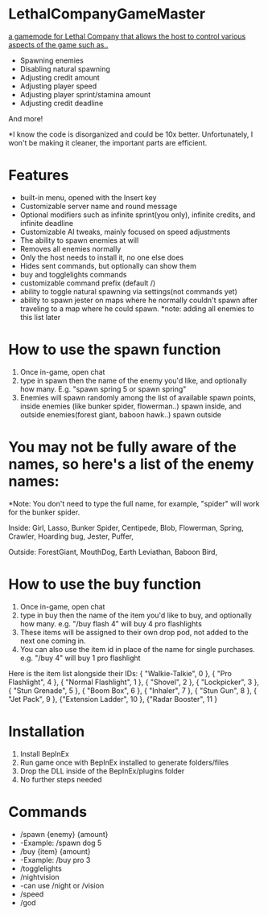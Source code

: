 # LethalCompanyGameMaster
<ins>a gamemode for Lethal Company that allows the host to control various aspects of the game such as..</ins>
* Spawning enemies
* Disabling natural spawning
* Adjusting credit amount
* Adjusting player speed
* Adjusting player sprint/stamina amount
* Adjusting credit deadline

And more!


*I know the code is disorganized and could be 10x better. Unfortunately, I won't be making it cleaner, the important parts are efficient.

# Features
- built-in menu, opened with the Insert key
- Customizable server name and round message
- Optional modifiers such as infinite sprint(you only), infinite credits, and infinite deadline
- Customizable AI tweaks, mainly focused on speed adjustments
- The ability to spawn enemies at will
- Removes all enemies normally
- Only the host needs to install it, no one else does
- Hides sent commands, but optionally can show them
- buy and togglelights commands
- customizable command prefix (default /)
- ability to toggle natural spawning via settings(not commands yet)
- ability to spawn jester on maps where he normally couldn't spawn after traveling to a map where he could spawn. *note: adding all enemies to this list later

# How to use the spawn function
1. Once in-game, open chat
2. type in spawn then the name of the enemy you'd like, and optionally how many. E.g. "spawn spring 5 or spawn spring"
3. Enemies will spawn randomly among the list of available spawn points, inside enemies (like bunker spider, flowerman..) spawn inside, and outside enemies(forest giant, baboon hawk..) spawn outside

# You may not be fully aware of the names, so here's a list of the enemy names:
*Note: You don't need to type the full name, for example, "spider" will work for the bunker spider.

Inside:
Girl,
Lasso,
Bunker Spider,
Centipede,
Blob,
Flowerman,
Spring,
Crawler,
Hoarding bug,
Jester,
Puffer,

Outside:
ForestGiant,
MouthDog,
Earth Leviathan,
Baboon Bird,

# How to use the buy function
1. Once in-game, open chat
2. type in buy then the name of the item you'd like to buy, and optionally how many. e.g. "/buy flash 4" will buy 4 pro flashlights
3. These items will be assigned to their own drop pod, not added to the next one coming in.
4. You can also use the item id in place of the name for single purchases. e.g. "/buy 4" will buy 1 pro flashlight

Here is the item list alongside their IDs:
  { "Walkie-Talkie", 0 },
  { "Pro Flashlight", 4 },
  { "Normal Flashlight", 1 },
  { "Shovel", 2 },
  { "Lockpicker", 3 },
  { "Stun Grenade", 5 },
  { "Boom Box", 6 },
  { "Inhaler", 7 },
  { "Stun Gun", 8 },
  { "Jet Pack", 9 },
  {"Extension Ladder", 10 },
  {"Radar Booster", 11 }


# Installation
1. Install BepInEx
2. Run game once with BepInEx installed to generate folders/files
3. Drop the DLL inside of the BepInEx/plugins folder
4. No further steps needed

# Commands

- /spawn {enemy} {amount}
- -Example: /spawn dog 5
- /buy {item} {amount}
- -Example: /buy pro 3
- /togglelights
- /nightvision
- -can use /night or /vision
- /speed
- /god








